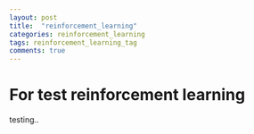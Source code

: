 ```yaml
---
layout: post
title:  "reinforcement_learning"
categories: reinforcement_learning
tags: reinforcement_learning_tag
comments: true
---
```


# For test reinforcement learning
testing..
